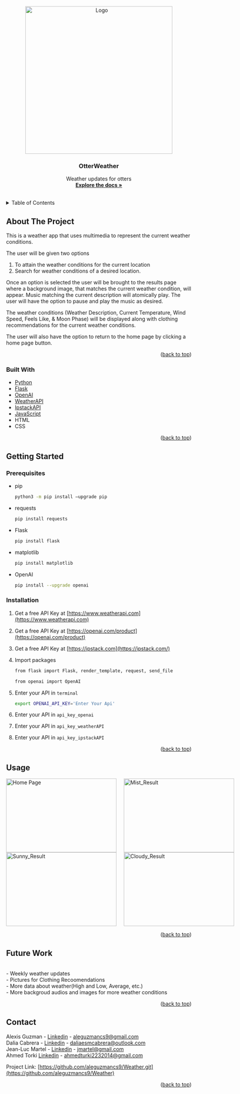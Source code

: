 
<a name="readme-top"></a>




<!-- PROJECT LOGO -->
<br />
<div align="center">
  <a href="https://github.com/aleguzmancs9/Weather">
    <img src="https://i.imgur.com/ZPGsx9L.png" alt="Logo" width="400" height="400">
  </a>

<h3 align="center">OtterWeather</h3>

  <p align="center">
Weather updates for otters
    <br />
    <a href="https://github.com/aleguzmancs9/Weather.git"><strong>Explore the docs »</strong></a>
    <br />
    <br />
  </p>
</div>



<!-- TABLE OF CONTENTS -->
<details>
  <summary>Table of Contents</summary>
  <ol>
    <li>
      <a href="#about-the-project">About The Project</a>
      <ul>
        <li><a href="#built-with">Built With</a></li>
      </ul>
    </li>
    <li>
      <a href="#getting-started">Getting Started</a>
      <ul>
        <li><a href="#prerequisites">Prerequisites</a></li>
        <li><a href="#installation">Installation</a></li>
      </ul>
    </li>
    <li><a href="#usage">Usage</a></li>
    <li><a href="#contact">Contact</a></li>
  
  </ol>
</details>



<!-- ABOUT THE PROJECT -->
## About The Project
This is a  weather app that uses multimedia to represent the current weather conditions.

The user will be given two options 
1. To attain the weather conditions for the current location 
2. Search for weather conditions of a desired location.

Once an option is selected the user will be brought to the results page where a background image, that matches the current weather condition, will appear. Music matching the current description will atomically play. 
The user will have the option to pause and play the music as desired. 

The weather conditions (Weather Description, Current Temperature, Wind Speed, Feels Like, & Moon Phase) will be displayed along with clothing recommendations for the current weather conditions. 

The user will also have the option to return to the home page by clicking a home page button.


<p align="right">(<a href="#readme-top">back to top</a>)</p>



### Built With

* [Python][Python-url]
* [Flask][Flask-url]
* [OpenAI][OpenAI-url]
* [WeatherAPI][WeatherAPI-url]
* [IpstackAPI][WeatherAPI-url]
* [JavaScript][JavaScript-url]
* HTML
* CSS

<p align="right">(<a href="#readme-top">back to top</a>)</p>



<!-- GETTING STARTED -->
## Getting Started

### Prerequisites
* pip
  ```sh
  python3 -m pip install –upgrade pip
  ```
* requests
  ```sh
  pip install requests
  ```
* Flask
  ```sh
  pip install flask
  ```
* matplotlib
  ```sh
  pip install matplotlib
  ```
* OpenAI
  ```sh
  pip install --upgrade openai
  ```

### Installation

1. Get a free API Key at [https://www.weatherapi.com](https://www.weatherapi.com)
2. Get a free API Key at [https://openai.com/product](https://openai.com/product)
3. Get a free API Key at [https://ipstack.com](https://ipstack.com/)

4. Import packages
   ```sh
   from flask import Flask, render_template, request, send_file
   ```
   ```sh
   from openai import OpenAI
   ```
5. Enter your API in `terminal`
   ```bash
   export OPENAI_API_KEY='Enter Your Api'
   ```
6. Enter your API in `api_key_openai`
7. Enter your API in `api_key_weatherAPI`
8. Enter your API in `api_key_ipstackAPI`

   

<p align="right">(<a href="#readme-top">back to top</a>)</p>



<!-- USAGE EXAMPLES -->
## Usage

<div style="display: flex;">
  <img src="https://i.imgur.com/hvuodIX.png" alt="Home Page" width="300" height= "200" style="margin-right: 20px;" />
  <img src="https://i.imgur.com/MJfu4uF.png" alt="Mist_Result" width="300" height="200"/>
</div>
<div style="display: flex;">
  <img src="https://i.imgur.com/6WBoTdm.png" alt="Sunny_Result" width="300" height="200" style="margin-right: 20px;" />
  <img src="https://i.imgur.com/u490Jg9.png" alt="Cloudy_Result" width="300" height="200"/>
</div>





<p align="right">(<a href="#readme-top">back to top</a>)</p>

<!-- Future Work -->
## Future Work
<br>- Weekly weather updates
<br>- Pictures for Clothing Recoomendations
<br>- More data about weather(High and Low, Average, etc.)
<br>- More backgroud audios and images for more weather conditions


<p align="right">(<a href="#readme-top">back to top</a>)</p>

<!-- CONTACT -->
## Contact

Alexis Guzman - [Linkedin](https://www.linkedin.com/in/alexis-guzman-cs9/) - aleguzmancs9@gmail.com
<br>Dalia Cabrera - [Linkedin](https://www.linkedin.com/in/dalia-c-4754a4247/) - daliaesmcabrera@outlook.com
<br>Jean-Luc Martel - [Linkedin](https://www.linkedin.com/in/jean-luc-martel-csumb/) - jmartel@gmail.com
<br>Ahmed Torki [Linkedin](https://www.linkedin.com/in/torki-ah/) - ahmedturki2232014@gmail.com


Project Link: [https://github.com/aleguzmancs9/Weather.git](https://github.com/aleguzmancs9/Weather)




<p align="right">(<a href="#readme-top">back to top</a>)</p>






<!-- MARKDOWN LINKS & IMAGES -->
<!-- https://www.markdownguide.org/basic-syntax/#reference-style-links -->


[linkedin-shield]: https://img.shields.io/badge/-LinkedIn-black.svg?style=for-the-badge&logo=linkedin&colorB=555
[linkedin-url]: linkedin.com/in/alexis-guzman-cs9
[OpenAI-url]: https://openai.com/
[Python-url]: https://www.python.org/
[WeatherAPI-url]: https://www.weatherapi.com/
[IpstackAPI-url]: https://ipstack.com/
[Flask-url]: https://flask.palletsprojects.com/en/3.0.x/
[JavaScript-url]: https://www.javascript.com/
